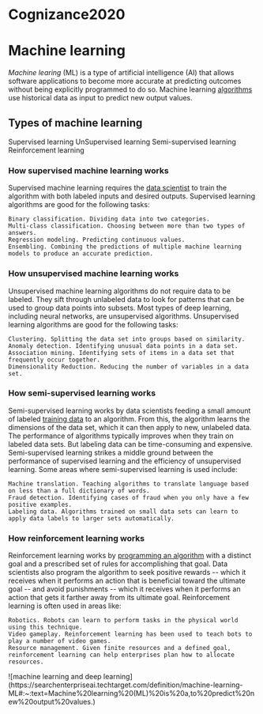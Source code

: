 # Cognizance2020
<!--Headings-->
# Machine learning
<!--italic-->
*Machine learing* (ML) is a type of artificial intelligence (AI) that allows software applications to become more accurate at predicting outcomes without being explicitly programmed to do so.
Machine learning [algorithms](https://whatis.techtarget.com/definition/algorithm?_ga=2.248874951.1944919196.1607359533-737445721.1607359533)
use historical data as input to predict new output values.

<!--Heading-->

## Types of machine learning
<!--UL-->
Supervised learning
    UnSupervised learning
    Semi-supervised learning
    Reinforcement learning
    </p>
<!--Heading-->

### How supervised machine learning works
Supervised machine learning requires the [data scientist](https://searchbusinessanalytics.techtarget.com/feature/Key-differences-of-a-data-scientist-vs-data-engineer?_ga=2.255814600.1944919196.1607359533-737445721.1607359533) to train the algorithm with both labeled inputs and desired outputs. Supervised learning algorithms are good for the following tasks:
<!--OL-->
    Binary classification. Dividing data into two categories.
    Multi-class classification. Choosing between more than two types of answers.
    Regression modeling. Predicting continuous values.
    Ensembling. Combining the predictions of multiple machine learning models to produce an accurate prediction.
</p>
<!--Heading-->

### How unsupervised machine learning works
Unsupervised machine learning algorithms do not require data to be labeled. They sift through unlabeled data to look for patterns that can be used to group data points into subsets. Most types of deep learning, including neural networks, are unsupervised algorithms. Unsupervised learning algorithms are good for the following tasks:
<!--OL-->
    Clustering. Splitting the data set into groups based on similarity.
    Anomaly detection. Identifying unusual data points in a data set.
    Association mining. Identifying sets of items in a data set that frequently occur together.
    Dimensionality Reduction. Reducing the number of variables in a data set.
</p>
<!--Heading-->

### How semi-supervised learning works
Semi-supervised learning works by data scientists feeding a small amount of labeled [training data](https://searchenterpriseai.techtarget.com/feature/Labeled-data-brings-machine-learning-applications-to-life) to an algorithm. From this, the algorithm learns the dimensions of the data set, which it can then apply to new, unlabeled data. The performance of algorithms typically improves when they train on labeled data sets. But labeling data can be time-consuming and expensive. Semi-supervised learning strikes a middle ground between the performance of supervised learning and the efficiency of unsupervised learning. Some areas where semi-supervised learning is used include:
<!--OL-->
    Machine translation. Teaching algorithms to translate language based on less than a full dictionary of words.
    Fraud detection. Identifying cases of fraud when you only have a few positive examples.
    Labeling data. Algorithms trained on small data sets can learn to apply data labels to larger sets automatically.
</p>
<!--Heading-->

### How reinforcement learning works
Reinforcement learning works by [programming an algorithm](https://searchenterpriseai.techtarget.com/feature/5-types-of-machine-learning-algorithms-you-should-know) with a distinct goal and a prescribed set of rules for accomplishing that goal. Data scientists also program the algorithm to seek positive rewards -- which it receives when it performs an action that is beneficial toward the ultimate goal -- and avoid punishments -- which it receives when it performs an action that gets it farther away from its ultimate goal. Reinforcement learning is often used in areas like:
<!--OL-->
    Robotics. Robots can learn to perform tasks in the physical world using this technique.
    Video gameplay. Reinforcement learning has been used to teach bots to play a number of video games.
    Resource management. Given finite resources and a defined goal, reinforcement learning can help enterprises plan how to allocate resources.
</p>
<!--Images-->
![machine learning and deep learning]
(https://searchenterpriseai.techtarget.com/definition/machine-learning-ML#:~:text=Machine%20learning%20(ML)%20is%20a,to%20predict%20new%20output%20values.)
